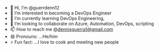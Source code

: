 - 👋 Hi, I’m @guerrdenn12
- 👀 I’m interested in becoming a DevOps Engineer
- 🌱 I’m currently learning DevOps Engineering,
- 💞️ I’m looking to collaborate on Azure, Automation, DevOps, scripting
- 📫 How to reach me @dennisguerra1@gmail.com
- 😄 Pronouns: ...He/him
- ⚡ Fun fact: ...I love to cook and meeting new people

<!---
guerrdenn12/guerrdenn12 is a ✨ special ✨ repository because its `README.md` (this file) appears on your GitHub profile.
You can click the Preview link to take a look at your changes.
--->
